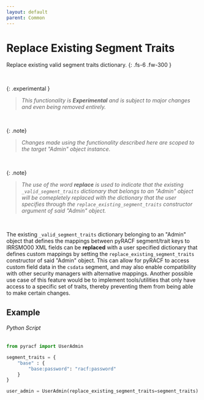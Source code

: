 ```yaml
---
layout: default
parent: Common
---
```


# Replace Existing Segment Traits

Replace existing valid segment traits dictionary.
{: .fs-6 .fw-300 }

&nbsp;

{: .experimental }
> _This functionality is **Experimental** and is subject to major changes and even being removed entirely._

&nbsp;

{: .note}
> _Changes made using the functionality described here are scoped to the target "Admin" object instance._

&nbsp;

{: .note}
 > _The use of the word **replace** is used to indicate that the existing `_valid_segment_traits` dictionary that belongs to an "Admin" object will be comepletely replaced with the dictionary that the user specifies through the `replace_existing_segment_traits` constructor argument of said "Admin" object._

&nbsp;

The existing `_valid_segment_traits` dictionary belonging to an "Admin" object that defines the mappings between pyRACF segment/trait keys to IRRSMO00 XML fields can be **replaced** with a user specified dictionary that defines custom mappings by setting the `replace_existing_segment_traits` constructor of said "Admin" object. This can allow for pyRACF to access custom field data in the `csdata` segment, and may also enable compatibility with other security managers with alternative mappings. Another possible use case of this feature would be to implement tools/utilities that only have access to a specific set of traits, thereby preventing them from being able to make certain changes.

## Example

###### Python Script
```python
from pyracf import UserAdmin

segment_traits = {
    "base" : {
        "base:password": "racf:password"
    }
}

user_admin = UserAdmin(replace_existing_segment_traits=segment_traits)
```
